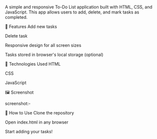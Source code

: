 A simple and responsive To-Do List application built with HTML, CSS, and JavaScript. This app allows users to add, delete, and mark tasks as completed.

🔧 Features
Add new tasks

Delete task

Responsive design for all screen sizes

Tasks stored in browser's local storage (optional)

🚀 Technologies Used
HTML

CSS

JavaScript

🖼️ Screenshot

 screenshot:-

📁 How to Use
Clone the repository

Open index.html in any browser

Start adding your tasks!

